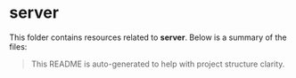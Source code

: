 # server

This folder contains resources related to **server**. Below is a summary of the files:


> This README is auto-generated to help with project structure clarity.

